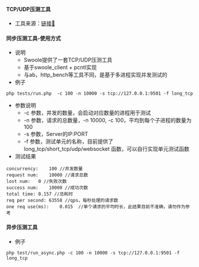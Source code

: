 #### TCP/UDP压测工具
- 工具来源：[链接🔗](https://github.com/swoole/swoole-src/tree/master/benchmark)

#### 同步压测工具-使用方式
- 说明
  - Swoole提供了一套TCP/UDP压测工具
  - 基于swoole_client + pcntl实现
  - 与ab，http_bench等工具不同，是基于多进程实现并发测试的
- 例子
```
php tests/run.php  -c 100 -n 10000 -s tcp://127.0.0.1:9501 -f long_tcp
```
- 参数说明
  - -c 参数，并发的数量，会启动对应数量的进程用于测试
  - -n 参数，请求的总数量，-n 10000, -c 100，平均到每个子进程的数量为100
  - -s 参数，Server的IP:PORT
  - -f 参数，测试单元的名称，目前提供了long_tcp/short_tcp/udp/websocket 函数，可以自行实现单元测试函数
- 测试结果
```
concurrency:    100 //并发数量
request num:    10000 //请求总数
lost num:   0 //失败次数
success num:    10000 //成功次数
total time: 0.157 //总耗时
req per second: 63558 //qps，每秒处理的请求数
one req use(ms):    0.015  //单个请求的平均时长，此结果目前不准确，请勿作为参考
```

#### 异步压测工具
- 例子
```
php test/run_async.php -c 100 -n 10000 -s tcp://127.0.0.1:9501 -f long_tcp
```
